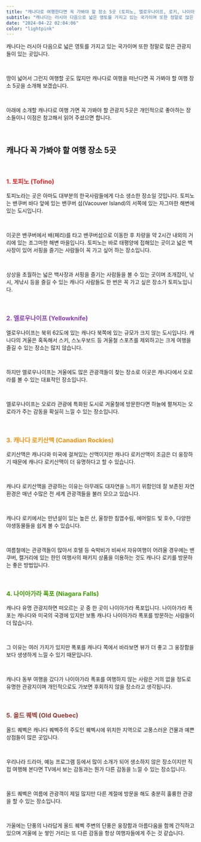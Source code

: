 ```yaml
---
title: "캐나다로 여행한다면 꼭 가봐야 할 장소 5곳 (토피노, 엘로우나이프, 로키, 나이아가라 폭포, 올드퀘벡)"
subtitle: "캐나다는 러시아 다음으로 넓은 영토를 가지고 있는 국가이며 또한 정말로 많은 관광지들이 있는 곳입니다. 캐나다는 땅이 넓어서 그런지 여행할 곳도 많습니다. 캐나다로 여행을 떠난다면 꼭 가봐야 할 여행 장소 5곳을 정리해서 소개하는 글입니다."
date: "2024-04-22 02:04:06"
color: "lightpink"
---
```




<p>캐나다는 러시아 다음으로 넓은 영토를 가지고 있는 국가이며 또한 정말로 많은 관광지들이 있는 곳입니다.</p>
<p><br></p>
<p>땅이 넓어서 그런지 여행할 곳도 많지만 캐나다로 여행을 떠난다면 꼭 가봐야 할 여행 장소 5곳을 소개해 보겠습니다.</p>
<p><br></p>
<p>아래에 소개할 캐나다로 여행 가면 꼭 가봐야 할 관광지 5곳은 개인적으로 좋아하는 장소들이니 이점은 참고해서 읽어 주셨으면 합니다.</p>
<p><br></p>
<h2><b>캐나다 꼭 가봐야 할 여행 장소 5곳</b></h2>
<p><br></p>
<h3><span style="color: #ee2323;">1. 토피노 (Tofino)</span></h3>
<p>토피노라는 곳은 아마도 대부분의 한국사람들에게 다소 생소한 장소일 것입니다. 토피노는 밴쿠버 바다 앞에 있는 밴쿠버 섬(Vacouver Island)의 서쪽에 있는 자그마한 해변에 있는 도시입니다.</p>
<p><br></p>
<p>이곳은 밴쿠버에서 배(페리)를 타고 밴쿠버섬으로 이동한 후 차량을 약 2시간 내외의 거리에 있는 조그마한 해변 마을입니다. 토피노는 바로 태평양에 접해있는 곳이고 넓은 백사장이 있어 서핑을 즐기는 사람들이 꼭 가고 싶어 하는 장소입니다.</p>
<p><br></p>
<p>상상을 초월하는 넓은 백사장과 서핑을 즐기는 사람들을 볼 수 있는 곳이며 조개잡이, 낚시, 게낚시 등을 즐길 수 있는 캐나다 사람들도 한 번은 꼭 가고 싶은 장소가 토피노입니다.</p>
<p><br></p>
<h3><span style="color: #8a3db6;">2. 엘로우나이프 (Yellowknife)</span></h3>
<p>엘로우나이프는 북위 62도에 있는 캐나다 북쪽에 있는 규모가 크지 않는 도시입니다. 캐나다의 겨울은 혹독해서 스키, 스노우보드 등 겨울철 스포츠를 제외하고는 크게 여행을 즐길 수 있는 장소는 많지 않습니다.</p>
<p><br></p>
<p>하지만 엘로우나이프는 겨울에도 많은 관광객들이 찾는 장소로 이곳은 캐나다에서 오로라를 볼 수 있는 대표적인 장소입니다.</p>
<p><br></p>
<p>엘로우나이프는 오로라 관광에 특화된 도시로 겨울철에 방문한다면 하늘에 펼쳐지는 오로라가 주는 감동을 확실히 느낄 수 있는 장소입니다.</p>
<p><br></p>
<h3><span style="color: #f89009;">3. 캐나다 로키산맥 (Canadian Rockies)</span></h3>
<p>로키산맥은 캐나다와 미국에 걸쳐있는 산맥이지만 캐나다 로키산맥이 조금은 더 웅장하기 때문에 캐나다 로키산맥이 더 유명하다고 할 수 있습니다.</p>
<p><br></p>
<p>캐나다 로키산맥을 관광하는 이유는 아무래도 대자연을 느끼기 위함인데 잘 보존된 자연환경은 매년 수많은 전 세계 관광객들을 불러 모으고 있습니다.</p>
<p><br></p>
<p>캐나다 로키에서는 만년설이 있는 높은 산, 울창한 침엽수림, 에머럴드 빛 호수, 다양한 야생동물들을 쉽게 볼 수 있습니다.</p>
<p><br></p>
<p>여름철에는 관광객들이 많아서 호텔 등 숙박비가 비싸서 자유여행이 어려울 경우에는 밴쿠버, 캘거리에 있는 한인 여행사의 패키지 상품을 이용하는 것도 캐나다 로키를 방문하는 좋은 방법입니다.</p>
<p><br></p>
<h3><span style="color: #409d00;">4. 나이아가라 폭포 (Niagara Falls)</span></h3>
<p>캐나다 유명 관광지하면 떠오르는 곳 중 한 곳이 나이아가라 폭포입니다. 나이아가라 폭포는 캐나다와 미국의 국경에 있지만 보통 캐나다 나이아가라 폭포를 방문하는 사람들이 더 많습니다.</p>
<p><br></p>
<p>그 이유는 여러 가지가 있지만 폭포를 캐나다 쪽에서 바라보면 뷰가 더 좋고 그 웅장함을 보다 생생하게 느낄 수 있기 때문입니다.</p>
<p><br></p>
<p>캐나다 동부 여행을 갔다가 나이아가라 폭포를 여행하지 않는 사람은 거의 없을 정도로 유명한 관광지이며 개인적으로도 가보면 후회하지 않을 장소라고 생각됩니다.</p>
<p><br></p>
<h3><span style="color: #953b34;">5. 올드 퀘벡 (Old Quebec)</span></h3>
<p>올드 퀘벡은 캐나다 퀘벡주의 주도인 퀘벡시에 위치한 지역으로 고풍스러운 건물과 예쁜 상점들이 많은 곳입니다.</p>
<p><br></p>
<p>우리나라 드라마, 예능 프로그램 등에서 많이 소개가 되어 생소하지 않은 장소이지만 직접 여행해 본다면 TV에서 보는 감동과는 뭔가 다른 감동을 느낄 수 있는 장소입니다.</p>
<p><br></p>
<p>올드 퀘벡은 여름에 관광객이 제일 많지만 다른 계절에 방문을 해도 충분히 훌륭한 관광을 할 수 있는 장소입니다.</p>
<p><br></p>
<p>가울에는 단풍의 나라답게 올드 퀘벡 주변의 단풍은 웅장함과 아름다움을 함께 간직하고 있으며 겨울에 눈 쌓인 거리는 또 다른 감동을 항상 여행자들에게 주는 것 같습니다.</p>
<p><br></p>
